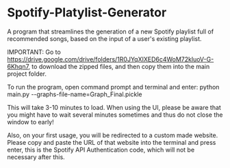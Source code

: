 # Spotify-Platylist-Generator
A program that streamlines the generation of a new Spotify playlist full of recommended songs, based on the input of a user's existing playlist.

IMPORTANT:
Go to https://drive.google.com/drive/folders/1R0JYqXIXED6c4WoM72kluoV-G-6Khqn7, to download the zipped files, and then copy them into the main project folder.


To run the program, open command prompt and terminal and enter:
python main.py --graphs-file-name=Graph_Final.pickle

This will take 3-10 minutes to load.
When using the UI, please be aware that you might have to wait several minutes sometimes and thus do not close the window to early!

Also, on your first usage, you will be redirected to a custom made website. Please copy and paste the URL of that website into the terminal and press enter, this is the Spotify API Authentication code, which will not be necessary after this.
